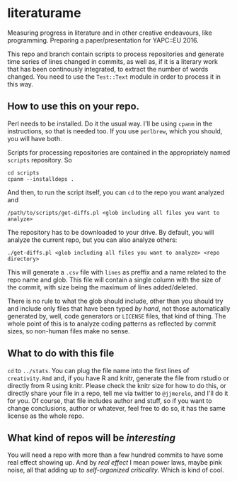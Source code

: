# literaturame

Measuring progress in literature and in other creative endeavours, like programming. Preparing a paper/presentation for YAPC::EU 2016.

This repo and branch contain scripts to process repositories and generate time series of lines changed in commits, as well as, if it is a literary work that has been continously integrated, to extract the number of words changed. You need to use the `Test::Text` module in order to process it in this way.

## How to use this on your repo.

Perl needs to be installed. Do it the usual way. I'll be using `cpanm` in the instructions, so that is needed too. If you use `perlbrew`, which you should, you will have both.

Scripts for processing repositories are contained in the appropriately named `scripts` repository. So

	cd scripts
	cpanm --installdeps .
	
And then, to run the script itself, you can `cd` to the repo you want analyzed and

	/path/to/scripts/get-diffs.pl <glob including all files you want to analyze> 
	
The repository has to be downloaded to your drive. By default, you will analyze the current repo, but you can also analyze others:

	./get-diffs.pl <glob including all files you want to analyze> <repo directory>
	
This will generate a `.csv` file with `lines` as preffix and a name related to the repo name and glob. This file will contain a single column with the size of the commit, with size being the maximum of lines added/deleted. 

There is no rule to what the glob should include, other than you should try and include only files that have been typed *by hand*, not those automatically generated by, well, code generators or `LICENSE` files, that kind of thing. The whole point of this is to analyze coding patterns as reflected by commit sizes, so non-human files make no sense. 

## What to do with this file

`cd` to `../stats`. You can plug the file name into the first lines of
`creativity.Rmd` and, if you have R and knitr, generate the file from
rstudio or directly from R using knitr. Please check the knitr size
for how to do this, or directly share your file in a repo, tell me via
twitter to `@jjmerelo`, and I'll do it for you. Of course, that file
includes author and stuff, so if you want to change conclusions,
author or whatever, feel free to do so, it has the same license as the
whole repo. 

## What kind of repos will be *interesting*

You will need a repo with more than a few hundred commits to have some
real effect showing up. And by *real effect* I mean power laws, maybe
pink noise, all that adding up to *self-organized criticality*. Which
is kind of cool. 

